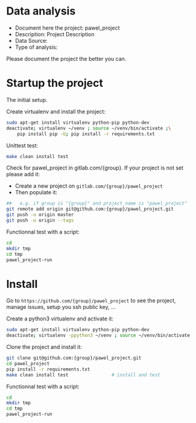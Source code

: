 # Data analysis
- Document here the project: pawel_project
- Description: Project Description
- Data Source:
- Type of analysis:

Please document the project the better you can.

# Startup the project

The initial setup.

Create virtualenv and install the project:
```bash
sudo apt-get install virtualenv python-pip python-dev
deactivate; virtualenv ~/venv ; source ~/venv/bin/activate ;\
    pip install pip -U; pip install -r requirements.txt
```

Unittest test:
```bash
make clean install test
```

Check for pawel_project in gitlab.com/{group}.
If your project is not set please add it:

- Create a new project on `gitlab.com/{group}/pawel_project`
- Then populate it:

```bash
##   e.g. if group is "{group}" and project_name is "pawel_project"
git remote add origin git@github.com:{group}/pawel_project.git
git push -u origin master
git push -u origin --tags
```

Functionnal test with a script:

```bash
cd
mkdir tmp
cd tmp
pawel_project-run
```

# Install

Go to `https://github.com/{group}/pawel_project` to see the project, manage issues,
setup you ssh public key, ...

Create a python3 virtualenv and activate it:

```bash
sudo apt-get install virtualenv python-pip python-dev
deactivate; virtualenv -ppython3 ~/venv ; source ~/venv/bin/activate
```

Clone the project and install it:

```bash
git clone git@github.com:{group}/pawel_project.git
cd pawel_project
pip install -r requirements.txt
make clean install test                # install and test
```
Functionnal test with a script:

```bash
cd
mkdir tmp
cd tmp
pawel_project-run
```
